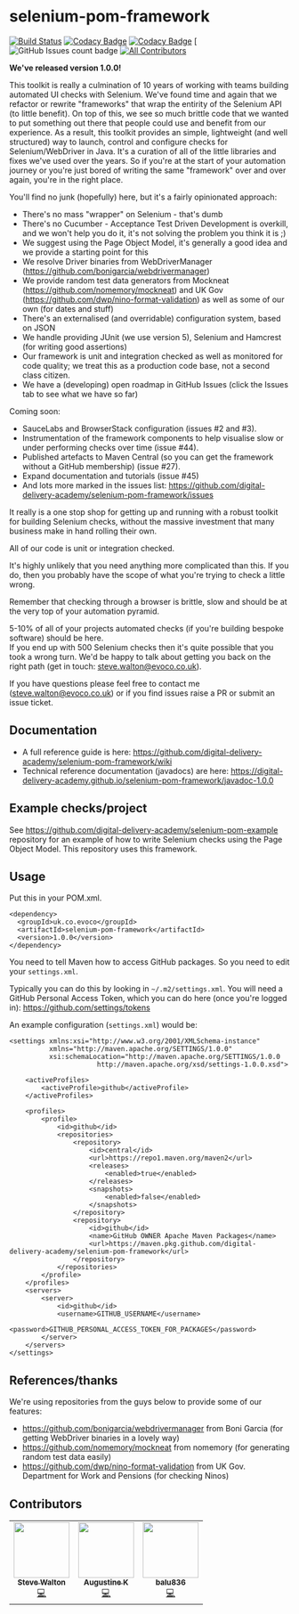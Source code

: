 # selenium-pom-framework
[![Build Status](https://travis-ci.com/digital-delivery-academy/selenium-pom-framework.svg?branch=master)](https://travis-ci.com/digital-delivery-academy/selenium-pom-framework)
[![Codacy Badge](https://api.codacy.com/project/badge/Grade/98cb1cb4ac7a4061b8677ffb246cc963)](https://www.codacy.com/gh/digital-delivery-academy/selenium-pom-framework?utm_source=github.com&amp;utm_medium=referral&amp;utm_content=digital-delivery-academy/selenium-pom-framework&amp;utm_campaign=Badge_Grade)
[![Codacy Badge](https://api.codacy.com/project/badge/Coverage/98cb1cb4ac7a4061b8677ffb246cc963)](https://www.codacy.com/gh/digital-delivery-academy/selenium-pom-framework?utm_source=github.com&utm_medium=referral&utm_content=digital-delivery-academy/selenium-pom-framework&utm_campaign=Badge_Coverage)
[![GitHub Issues count badge](https://img.shields.io/github/issues-raw/digital-delivery-academy/selenium-pom-framework?color=green)
[![All Contributors](https://img.shields.io/badge/all_contributors-3-orange.svg?style=flat-square)](#contributors-)
<!-- ALL-CONTRIBUTORS-BADGE:START - Do not remove or modify this section -->
<!-- ALL-CONTRIBUTORS-BADGE:END -->

**We've released version 1.0.0!**

This toolkit is really a culmination of 10 years of working with teams building automated UI checks with Selenium.  We've found time and again that we refactor or rewrite "frameworks" that wrap the entirity of the Selenium API (to little benefit).  On top of this, we see so much brittle code that we wanted to put something out there that people could use and benefit from our experience.  As a result, this toolkit provides an simple, lightweight (and well structured) way to launch, control and configure checks for Selenium/WebDriver in Java.  It's a curation of all of the little libraries and fixes we've used over the years.  So if you're at the start of your automation journey or you're just bored of writing the same "framework" over and over again, you're in the right place.

You'll find no junk (hopefully) here, but it's a fairly opinionated approach:
- There's no mass "wrapper" on Selenium - that's dumb
- There's no Cucumber - Acceptance Test Driven Development is overkill, and we won't help you do it, it's not solving the problem you think it is ;)
- We suggest using the Page Object Model, it's generally a good idea and we provide a starting point for this
- We resolve Driver binaries from WebDriverManager (https://github.com/bonigarcia/webdrivermanager)
- We provide random test data generators from Mockneat (https://github.com/nomemory/mockneat) and UK Gov (https://github.com/dwp/nino-format-validation) as well as some of our own (for dates and stuff)
- There's an externalised (and overridable) configuration system, based on JSON
- We handle providing JUnit (we use version 5), Selenium and Hamcrest (for writing good assertions)
- Our framework is unit and integration checked as well as monitored for code quality; we treat this as a production code base, not a second class citizen.
- We have a (developing) open roadmap in GitHub Issues (click the Issues tab to see what we have so far)

Coming soon:
- SauceLabs and BrowserStack configuration (issues #2 and #3).
- Instrumentation of the framework components to help visualise slow or under performing checks over time (issue #44).
- Published artefacts to Maven Central (so you can get the framework without a GitHub membership) (issue #27).
- Expand documentation and tutorials (issue #45)
- And lots more marked in the issues list: https://github.com/digital-delivery-academy/selenium-pom-framework/issues

It really is a one stop shop for getting up and running with a robust toolkit for building Selenium checks, without the massive investment that many business make in hand rolling their own.

All of our code is unit or integration checked.

It's highly unlikely that you need anything more complicated than this.  If you do, then you probably have the scope of what you're trying to check a little wrong.

Remember that checking through a browser is brittle, slow and should be at the very top of your automation pyramid.

5-10% of all of your projects automated checks (if you're building bespoke software) should be here.  
If you end up with 500 Selenium checks then it's quite possible that you took a wrong turn.  We'd be happy to talk about getting you back on the right path (get in touch: steve.walton@evoco.co.uk).

If you have questions please feel free to contact me (steve.walton@evoco.co.uk) or if you find issues raise a PR or 
submit an issue ticket.

## Documentation

- A full reference guide is here: https://github.com/digital-delivery-academy/selenium-pom-framework/wiki
- Technical reference documentation (javadocs) are here: https://digital-delivery-academy.github.io/selenium-pom-framework/javadoc-1.0.0

## Example checks/project

See https://github.com/digital-delivery-academy/selenium-pom-example repository for an example of how to write Selenium checks using the Page Object Model.  This repository uses this framework.

## Usage

Put this in your POM.xml.

```
<dependency>
  <groupId>uk.co.evoco</groupId>
  <artifactId>selenium-pom-framework</artifactId>
  <version>1.0.0</version>
</dependency>
```

You need to tell Maven how to access GitHub packages.  So you need to edit your `settings.xml`.

Typically you can do this by looking in `~/.m2/settings.xml`.  You will need a GitHub Personal Access Token, which
you can do here (once you're logged in): https://github.com/settings/tokens

An example configuration (`settings.xml`) would be:

```
<settings xmlns:xsi="http://www.w3.org/2001/XMLSchema-instance"
          xmlns="http://maven.apache.org/SETTINGS/1.0.0"
          xsi:schemaLocation="http://maven.apache.org/SETTINGS/1.0.0
                      http://maven.apache.org/xsd/settings-1.0.0.xsd">

    <activeProfiles>
        <activeProfile>github</activeProfile>
    </activeProfiles>

    <profiles>
        <profile>
            <id>github</id>
            <repositories>
                <repository>
                    <id>central</id>
                    <url>https://repo1.maven.org/maven2</url>
                    <releases>
                        <enabled>true</enabled>
                    </releases>
                    <snapshots>
                        <enabled>false</enabled>
                    </snapshots>
                </repository>
                <repository>
                    <id>github</id>
                    <name>GitHub OWNER Apache Maven Packages</name>
                    <url>https://maven.pkg.github.com/digital-delivery-academy/selenium-pom-framework</url>
                </repository>
            </repositories>
        </profile>
    </profiles>
    <servers>
        <server>
            <id>github</id>
            <username>GITHUB_USERNAME</username>
            <password>GITHUB_PERSONAL_ACCESS_TOKEN_FOR_PACKAGES</password>
        </server>
    </servers>
</settings>
```

## References/thanks
We're using repositories from the guys below to provide some of our features:
- https://github.com/bonigarcia/webdrivermanager from Boni Garcia (for getting WebDriver binaries in a lovely way)
- https://github.com/nomemory/mockneat from nomemory (for generating random test data easily)
- https://github.com/dwp/nino-format-validation from UK Gov. Department for Work and Pensions (for checking Ninos)

## Contributors
<!-- markdownlint-enable -->
<!-- prettier-ignore-end -->
<!-- ALL-CONTRIBUTORS-LIST:END -->
<table>
  <tr>
    <td align="center"><a href="https://www.evoco.co.uk"><img src="https://avatars2.githubusercontent.com/u/8415117?v=4" width="100px;" alt=""/><br /><sub><b>Steve Walton</b></sub></a><br /><a href="https://github.com/digital-delivery-academy/selenium-pom-framework/commits?author=stevewalton28" title="Code">💻</a></td>
<td align="center"><a href="https://github.com/akwanashie"><img src="https://avatars2.githubusercontent.com/u/4432756?v=4" width="100px;" alt=""/><br /><sub><b>Augustine K</b></sub></a><br /><a href="https://github.com/digital-delivery-academy/selenium-pom-framework/commits?author=akwanashie" title="Code">💻</a></td>
    <td align="center"><a href="https://github.com/balu836"><img src="https://avatars2.githubusercontent.com/u/33576087?v=4" width="100px;" alt=""/><br /><sub><b>balu836</b></sub></a><br /><a href="https://github.com/digital-delivery-academy/selenium-pom-framework/commits?author=balu836" title="Code">💻</a></td>
  </tr>
</table>
<!-- markdownlint-enable -->
<!-- prettier-ignore-end -->
<!-- ALL-CONTRIBUTORS-LIST:END -->
